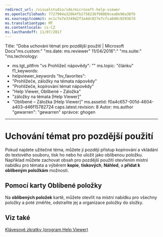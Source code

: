 ```yaml
---
redirect_url: /visualstudio/ide/microsoft-help-viewer
ms.openlocfilehash: 7727904a32064fb2758236f98869cea0e96a38f6
ms.sourcegitcommit: ec1c7e7e3349d2f3a4dc027e7cfca840c029367d
ms.translationtype: MT
ms.contentlocale: cs-CZ
ms.lasthandoff: 11/07/2017
---
```

Title: "Doba uchování témat pro pozdější použití | Microsoft Docs"ms.custom:" "ms.date: ms.reviewer" 11/04/2016":" "ms.suite:" "ms.technology: 
  - ms.tgt_pltfrm "vs Prohlížeč nápovědy": "" ms.topic: "článku" f1_keywords: 
  - helpviewer_keywords "hv_favorites": 
  - "Prohlížeče, záložky na témata nápovědy"
  - "Prohlížeče, kopírování témat nápovědy"
  - "Help Viewer, Oblíbené – Záložka"
  - "záložky na témata [Help Viewer]"
  - "Oblíbené – Záložka [Help Viewer]" ms.assetid: f0a4c657-001d-4604-a403-d46f15782724 caps.latest.revision: 8 Autor: ms.author "gewarren": "gewarren" správce: ghogen
---
# <a name="retain-topics-for-later-use"></a>Uchování témat pro pozdější použití
Pokud najdete užitečné téma, můžete ji později přístup kopírování a vkládání do textového souboru, tisk ho nebo ho uložit jako oblíbenou položku. Například můžete zachovat obsah pro pozdější použití otevřením místní nabídku pro témata a výběrem **kopie**, **tiskových**, **Náhled**, a **přidat k oblíbeným položkám** možnosti.  
  
## <a name="using-the-favorites-tab"></a>Pomocí karty Oblíbené položky  
 Na **oblíbených položek** kartě, můžete otevřít na místní nabídku pro všechny položky a poté změňte, odstraňte jej a organizace položky do složky.  
  
## <a name="see-also"></a>Viz také  
 [Klávesové zkratky (program Help Viewer)](../ide/shortcut-keys-help-viewer.md)